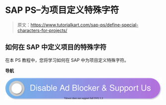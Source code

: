 # SAP PS–为项目定义特殊字符

> 原文：<https://www.tutorialkart.com/sap-ps/define-special-characters-for-projects/>

## 如何在 SAP 中定义项目的特殊字符

在本 PS 教程中，您将学习如何在 SAP 中为项目定义特殊字符。

**导航**

[![](img/925da31b32d6bc3827932f6c8afb11bb.png)](https://www.tutorialkart.com/)
